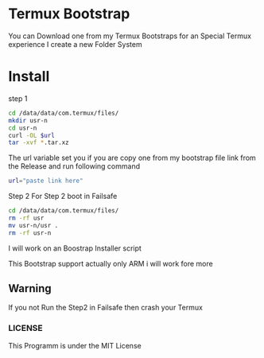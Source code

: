 # Termux Bootstrap

You can Download one from my Termux Bootstraps for an Special Termux experience
I create a new Folder System

# Install

step 1
```bash
cd /data/data/com.termux/files/
mkdir usr-n
cd usr-n
curl -OL $url
tar -xvf *.tar.xz
```
The url variable set you if you are copy one from my bootstrap file link from the Release and run following command

```bash
url="paste link here"
```

Step 2
For Step 2 boot in Failsafe
```bash
cd /data/data/com.termux/files/
rm -rf usr
mv usr-n/usr .
rm -rf usr-n
```

I will work on an Boostrap Installer script

This Bootstrap support actually only ARM i will work fore more

## Warning
If you not Run the Step2 in Failsafe then crash your Termux

### LICENSE 
This Programm is under the MIT License
